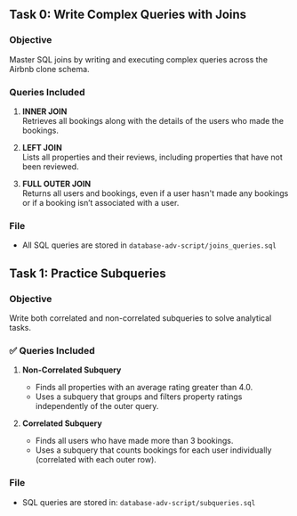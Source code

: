 ## Task 0: Write Complex Queries with Joins

### Objective
Master SQL joins by writing and executing complex queries across the Airbnb clone schema.

### Queries Included

1. **INNER JOIN**  
   Retrieves all bookings along with the details of the users who made the bookings.

2. **LEFT JOIN**  
   Lists all properties and their reviews, including properties that have not been reviewed.

3. **FULL OUTER JOIN**  
   Returns all users and bookings, even if a user hasn't made any bookings or if a booking isn’t associated with a user.

### File
- All SQL queries are stored in `database-adv-script/joins_queries.sql`


## Task 1: Practice Subqueries

### Objective
Write both correlated and non-correlated subqueries to solve analytical tasks.

### ✅ Queries Included

1. **Non-Correlated Subquery**
   - Finds all properties with an average rating greater than 4.0.
   - Uses a subquery that groups and filters property ratings independently of the outer query.

2. **Correlated Subquery**
   - Finds all users who have made more than 3 bookings.
   - Uses a subquery that counts bookings for each user individually (correlated with each outer row).

### File
- SQL queries are stored in: `database-adv-script/subqueries.sql`

